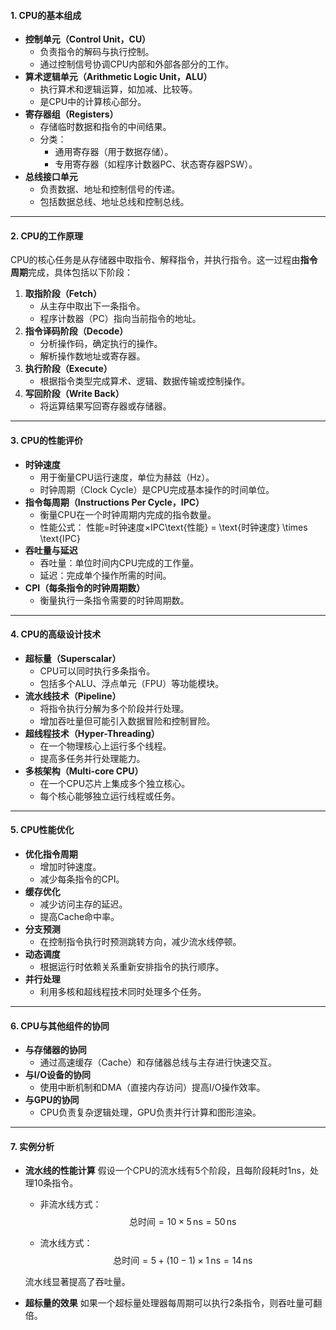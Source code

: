 #### **1. CPU的基本组成**

- **控制单元（Control Unit，CU）**
  - 负责指令的解码与执行控制。
  - 通过控制信号协调CPU内部和外部各部分的工作。
- **算术逻辑单元（Arithmetic Logic Unit，ALU）**
  - 执行算术和逻辑运算，如加减、比较等。
  - 是CPU中的计算核心部分。
- **寄存器组（Registers）**
  - 存储临时数据和指令的中间结果。
  - 分类：
    - 通用寄存器（用于数据存储）。
    - 专用寄存器（如程序计数器PC、状态寄存器PSW）。
- **总线接口单元**
  - 负责数据、地址和控制信号的传递。
  - 包括数据总线、地址总线和控制总线。

------

#### **2. CPU的工作原理**

CPU的核心任务是从存储器中取指令、解释指令，并执行指令。这一过程由**指令周期**完成，具体包括以下阶段：

1. **取指阶段（Fetch）**
   - 从主存中取出下一条指令。
   - 程序计数器（PC）指向当前指令的地址。
2. **指令译码阶段（Decode）**
   - 分析操作码，确定执行的操作。
   - 解析操作数地址或寄存器。
3. **执行阶段（Execute）**
   - 根据指令类型完成算术、逻辑、数据传输或控制操作。
4. **写回阶段（Write Back）**
   - 将运算结果写回寄存器或存储器。

------

#### **3. CPU的性能评价**

- **时钟速度**
  - 用于衡量CPU运行速度，单位为赫兹（Hz）。
  - 时钟周期（Clock Cycle）是CPU完成基本操作的时间单位。
- **指令每周期（Instructions Per Cycle，IPC）**
  - 衡量CPU在一个时钟周期内完成的指令数量。
  - 性能公式： 性能=时钟速度×IPC\text{性能} = \text{时钟速度} \times \text{IPC}
- **吞吐量与延迟**
  - 吞吐量：单位时间内CPU完成的工作量。
  - 延迟：完成单个操作所需的时间。
- **CPI（每条指令的时钟周期数）**
  - 衡量执行一条指令需要的时钟周期数。

------

#### **4. CPU的高级设计技术**

- **超标量（Superscalar）**
  - CPU可以同时执行多条指令。
  - 包括多个ALU、浮点单元（FPU）等功能模块。
- **流水线技术（Pipeline）**
  - 将指令执行分解为多个阶段并行处理。
  - 增加吞吐量但可能引入数据冒险和控制冒险。
- **超线程技术（Hyper-Threading）**
  - 在一个物理核心上运行多个线程。
  - 提高多任务并行处理能力。
- **多核架构（Multi-core CPU）**
  - 在一个CPU芯片上集成多个独立核心。
  - 每个核心能够独立运行线程或任务。

------

#### **5. CPU性能优化**

- **优化指令周期**
  - 增加时钟速度。
  - 减少每条指令的CPI。
- **缓存优化**
  - 减少访问主存的延迟。
  - 提高Cache命中率。
- **分支预测**
  - 在控制指令执行时预测跳转方向，减少流水线停顿。
- **动态调度**
  - 根据运行时依赖关系重新安排指令的执行顺序。
- **并行处理**
  - 利用多核和超线程技术同时处理多个任务。

------

#### **6. CPU与其他组件的协同**

- **与存储器的协同**
  - 通过高速缓存（Cache）和存储器总线与主存进行快速交互。
- **与I/O设备的协同**
  - 使用中断机制和DMA（直接内存访问）提高I/O操作效率。
- **与GPU的协同**
  - CPU负责复杂逻辑处理，GPU负责并行计算和图形渲染。

------

#### **7. 实例分析**

- **流水线的性能计算**
   假设一个CPU的流水线有5个阶段，且每阶段耗时1ns，处理10条指令。

  - 非流水线方式： 
    $$
    \text{总时间} = 10 \times 5 \, \text{ns} = 50 \, \text{ns}
    $$
    

  - 流水线方式： 
    $$
    \text{总时间} = 5 + (10 - 1) \times 1 \, \text{ns} = 14 \, \text{ns}
    $$
    

  流水线显著提高了吞吐量。

- **超标量的效果** 如果一个超标量处理器每周期可以执行2条指令，则吞吐量可翻倍。

